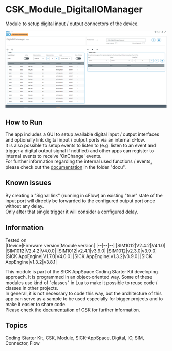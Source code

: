 # CSK_Module_DigitalIOManager

Module to setup digital input / output connectors of the device.

![](./docu/media/UI_Screenshot.png)

## How to Run

The app includes a GUI to setup available digital input / output interfaces and optionally link digital input / output ports via an internal cFlow.  
It is also possible to setup events to listen to (e.g. listen to an event and trigger a digital output signal if notified) and other apps can register to internal events to receive 'OnChange' events.  
For further information regarding the internal used functions / events, please check out the [documentation](https://raw.githack.com/SICKAppSpaceCodingStarterKit/CSK_Module_DigitalIOManager/main/docu/CSK_Module_DigitalIOManager.html) in the folder "docu".  

## Known issues

By creating a "Signal link" (running in cFlow) an existing "true" state of the input port will directly be forwarded to the configured output port once without any delay.  
Only after that single trigger it will consider a configured delay.

## Information

Tested on  
|Device|Firmware version|Module version|
|--|--|--|
|SIM1012|V2.4.2|V4.1.0|
|SIM1012|V2.4.2|V4.0.0|
|SIM1012|v2.4.1|v3.9.0|
|SIM1012|v2.3.0|v3.9.0|
|SICK AppEngine|V1.7.0|V4.0.0|
|SICK AppEngine|v1.3.2|v3.9.0|
|SICK AppEngine|v1.3.2|v3.8.1|

This module is part of the SICK AppSpace Coding Starter Kit developing approach.
It is programmed in an object-oriented way. Some of these modules use kind of "classes" in Lua to make it possible to reuse code / classes in other projects.  
In general, it is not necessary to code this way, but the architecture of this app can serve as a sample to be used especially for bigger projects and to make it easier to share code.  
Please check the [documentation](https://github.com/SICKAppSpaceCodingStarterKit/.github/blob/main/docu/SICKAppSpaceCodingStarterKit_Documentation.md) of CSK for further information.  

## Topics

Coding Starter Kit, CSK, Module, SICK-AppSpace, Digital, IO, SIM, Connector, Flow
